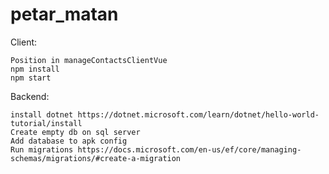 # petar_matan

Client:

    Position in manageContactsClientVue
    npm install
    npm start

Backend:

    install dotnet https://dotnet.microsoft.com/learn/dotnet/hello-world-tutorial/install
    Create empty db on sql server
    Add database to apk config
    Run migrations https://docs.microsoft.com/en-us/ef/core/managing-schemas/migrations/#create-a-migration
